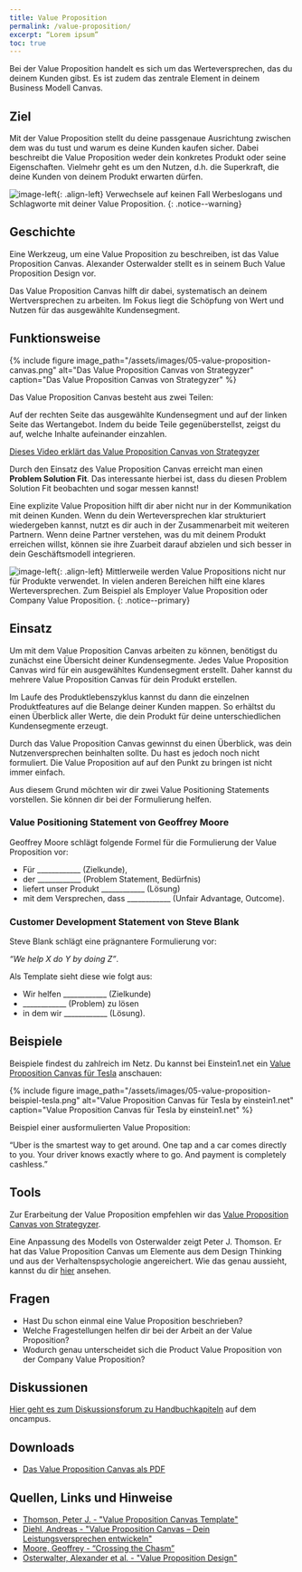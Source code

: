 ```yaml
---
title: Value Proposition
permalink: /value-proposition/
excerpt: “Lorem ipsum”
toc: true
---
```


Bei der Value Proposition handelt es sich um das Werteversprechen, das du deinem Kunden gibst. 
Es ist zudem das zentrale Element in deinem Business Modell Canvas.

## Ziel

Mit der Value Proposition stellt du deine passgenaue Ausrichtung zwischen dem was du tust und warum es deine Kunden kaufen sicher. 
Dabei beschreibt die Value Proposition weder dein konkretes Produkt oder seine Eigenschaften. 
Vielmehr geht es um den Nutzen, d.h. die Superkraft, die deine Kunden von deinem Produkt erwarten dürfen.

![image-left]({{site.baseurl}}/assets/images/flag-warning.png){: .align-left} 
Verwechsele auf keinen Fall Werbeslogans und Schlagworte mit deiner Value Proposition.
{: .notice--warning}

## Geschichte

Eine Werkzeug, um eine Value Proposition zu beschreiben, ist das Value Proposition Canvas.
Alexander Osterwalder stellt es in seinem Buch Value Proposition Design vor.

Das Value Proposition Canvas hilft dir dabei, systematisch an deinem Wertversprechen zu arbeiten. 
Im Fokus liegt die Schöpfung von Wert und Nutzen für das ausgewählte Kundensegment.

## Funktionsweise

{% include figure image_path="/assets/images/05-value-proposition-canvas.png" alt="Das Value Proposition Canvas von Strategyzer" caption="Das Value Proposition Canvas von Strategyzer" %}

Das Value Proposition Canvas besteht aus zwei Teilen:

Auf der rechten Seite das ausgewählte Kundensegment und auf der linken Seite das Wertangebot. 
Indem du beide Teile gegenüberstellst, zeigst du auf, welche Inhalte aufeinander einzahlen.

[Dieses Video erklärt das Value Proposition Canvas von Strategyzer](https://vimeo.com/208131526)

Durch den Einsatz des Value Proposition Canvas erreicht man einen **Problem Solution Fit**. 
Das interessante hierbei ist, dass du diesen Problem Solution Fit beobachten und sogar messen kannst!

Eine explizite Value Proposition hilft dir aber nicht nur in der Kommunikation mit deinen Kunden. 
Wenn du dein Werteversprechen klar strukturiert wiedergeben kannst, nutzt es dir auch in der Zusammenarbeit mit weiteren Partnern. 
Wenn deine Partner verstehen, was du mit deinem Produkt erreichen willst, können sie ihre Zuarbeit darauf abzielen und sich besser in dein Geschäftsmodell integrieren.

![image-left]({{site.baseurl}}/assets/images/read-light-idea.png){: .align-left}
Mittlerweile werden Value Propositions nicht nur für Produkte verwendet. 
In vielen anderen Bereichen hilft eine klares Werteversprechen.
Zum Beispiel als Employer Value Proposition oder Company Value Proposition.
{: .notice--primary}

## Einsatz

Um mit dem Value Proposition Canvas arbeiten zu können, benötigst du zunächst eine Übersicht deiner Kundensegmente.
Jedes Value Proposition Canvas wird für ein ausgewähltes Kundensegment erstellt. Daher kannst du mehrere Value Proposition Canvas für dein Produkt erstellen.

Im Laufe des Produktlebenszyklus kannst du dann die einzelnen Produktfeatures auf die Belange deiner Kunden mappen. 
So erhältst du einen Überblick aller Werte, die dein Produkt für deine unterschiedlichen Kundensegmente erzeugt.

Durch das Value Proposition Canvas gewinnst du einen Überblick, was dein Nutzenversprechen beinhalten sollte. 
Du hast es jedoch noch nicht formuliert. Die Value Proposition auf auf den Punkt zu bringen ist nicht immer einfach.

Aus diesem Grund möchten wir dir zwei Value Positioning Statements vorstellen. Sie können dir bei der Formulierung helfen.

### Value Positioning Statement  von Geoffrey Moore

Geoffrey Moore schlägt folgende Formel für die Formulierung der Value Proposition vor:

* Für  ____________  (Zielkunde),
* der ____________  (Problem Statement, Bedürfnis)
* liefert unser Produkt ____________ (Lösung)
* mit dem Versprechen, dass  ____________ (Unfair Advantage, Outcome).

### Customer Development Statement von Steve Blank

Steve Blank schlägt eine prägnantere Formulierung vor:

*“We help X do Y by doing Z”*.

Als Template sieht diese wie folgt aus:

* Wir helfen ____________ (Zielkunde)
* ____________ (Problem) zu lösen
* in dem wir ____________ (Lösung).

## Beispiele

Beispiele findest du zahlreich im Netz. Du kannst bei Einstein1.net ein [Value Proposition Canvas für Tesla](https://www.einstein1.net/value-proposition-canvas/) anschauen: 
 
{% include figure image_path="/assets/images/05-value-proposition-beispiel-tesla.png" alt="Value Proposition Canvas für Tesla by einstein1.net" caption="Value Proposition Canvas für Tesla by einstein1.net" %}

Beispiel einer ausformulierten Value Proposition: 
 
“Uber is the smartest way to get around. One tap and a car comes directly to you. Your driver knows exactly where to go. And payment is completely cashless.”

## Tools

Zur Erarbeitung der Value Proposition empfehlen wir das [Value Proposition Canvas von Strategyzer]({{site.baseurl}}/assets/downloads/05-value-proposition-canvas.pdf).

Eine Anpassung des Modells von Osterwalder zeigt Peter J. Thomson. 
Er hat das Value Proposition Canvas um Elemente aus dem Design Thinking und aus der Verhaltenspsychologie angereichert.
Wie das genau aussieht, kannst du dir [hier](https://www.peterjthomson.com/2013/11/value-proposition-canvas/) ansehen. 

## Fragen

* Hast Du schon einmal eine Value Proposition beschrieben?
* Welche Fragestellungen helfen dir bei der Arbeit an der Value Proposition?
* Wodurch genau unterscheidet sich die Product Value Proposition von der Company Value Proposition?

## Diskussionen

[Hier geht es zum Diskussionsforum zu Handbuchkapiteln](https://www.oncampus.de/course/weiterbildung/moocs/apomooc/section-2/47627-handbuch-diskussionen) auf dem oncampus.

## Downloads

* [Das Value Proposition Canvas als PDF]({{site.baseurl}}/assets/downloads/05-value-proposition-canvas.pdf)

## Quellen, Links und Hinweise

* [Thomson, Peter J. - "Value Proposition Canvas Template"](https://www.peterjthomson.com/2013/11/value-proposition-canvas/)
* [Diehl, Andreas - "Value Proposition Canvas – Dein Leistungsversprechen entwickeln"](https://digitaleneuordnung.de/blog/value-proposition-canvas/)
* [Moore, Geoffrey - “Crossing the Chasm”](https://www.goodreads.com/book/show/61329.Crossing_the_Chasm)
* [Osterwalter, Alexander et al. - "Value Proposition Design"](https://www.goodreads.com/book/show/22337524-value-proposition-design)
